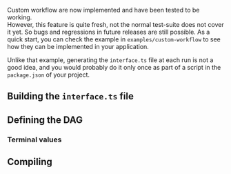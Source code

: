 Custom workflow are now implemented and have been tested to be working.  
However, this feature is quite fresh, not the normal test-suite does not cover it yet. So bugs and regressions in future releases are still possible.
As a quick start, you can check the example in `examples/custom-workflow` to see how they can be implemented in your application.

Unlike that example, generating the `interface.ts` file at each run is not a good idea, and you would probably do it only once as part of a script in the `package.json` of your project.

## Building the `interface.ts` file

## Defining the DAG

### Terminal values

## Compiling

